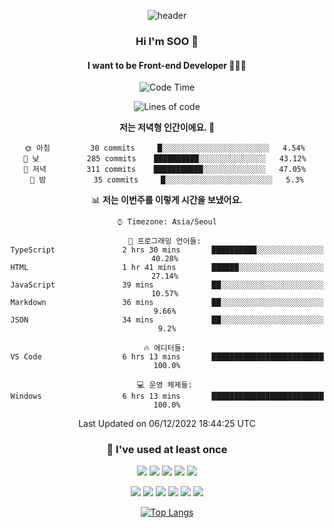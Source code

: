<div align="center">
  
  ![header](https://capsule-render.vercel.app/api?type=waving&color=auto&height=300&section=header&text=SOO'S%20GITHUB&fontSize=90)
  
   ### Hi I'm SOO 👋
  
   #### I want to be Front-end Developer 👩🏻‍💻
  
   <!--START_SECTION:waka-->
![Code Time](http://img.shields.io/badge/Code%20Time-332%20hrs%2025%20mins-blue)

![Lines of code](https://img.shields.io/badge/%EC%A0%80%EB%8A%94%20%EC%97%AC%ED%83%9C%EA%B9%8C%EC%A7%80%20-1%20Million%20%EC%A4%84%EC%9D%98%20%EC%BD%94%EB%93%9C%EB%A5%BC%20%EC%9E%91%EC%84%B1%ED%96%88%EC%96%B4%EC%9A%94.-blue)

**저는 저녁형 인간이에요. 🦉** 

```text
🌞 아침         30 commits     █░░░░░░░░░░░░░░░░░░░░░░░░   4.54% 
🌆 낮　         285 commits    ██████████░░░░░░░░░░░░░░░   43.12% 
🌃 저녁         311 commits    ███████████░░░░░░░░░░░░░░   47.05% 
🌙 밤　         35 commits     █░░░░░░░░░░░░░░░░░░░░░░░░   5.3%

```


📊 **저는 이번주를 이렇게 시간을 보냈어요.** 

```text
⌚︎ Timezone: Asia/Seoul

💬 프로그래밍 언어들: 
TypeScript               2 hrs 30 mins       ██████████░░░░░░░░░░░░░░░   40.28% 
HTML                     1 hr 41 mins        ██████░░░░░░░░░░░░░░░░░░░   27.14% 
JavaScript               39 mins             ██░░░░░░░░░░░░░░░░░░░░░░░   10.57% 
Markdown                 36 mins             ██░░░░░░░░░░░░░░░░░░░░░░░   9.66% 
JSON                     34 mins             ██░░░░░░░░░░░░░░░░░░░░░░░   9.2%

🔥 에디터들: 
VS Code                  6 hrs 13 mins       █████████████████████████   100.0%

💻 운영 체제들: 
Windows                  6 hrs 13 mins       █████████████████████████   100.0%

```


 Last Updated on 06/12/2022 18:44:25 UTC
<!--END_SECTION:waka-->
  
   ### 🌱 I've used at least once
  
  <img src="https://img.shields.io/badge/React-61DAFB?style=flat-square&logo=React&logoColor=white"/></a>
  <img src="https://img.shields.io/badge/Typescript-3178C6?style=flat-square&logo=TypeScript&logoColor=white"/></a>
  <img src="https://img.shields.io/badge/HTML-E34F26?style=flat-square&logo=html5&logoColor=white"/></a>
  <img src="https://img.shields.io/badge/CSS-1572B6?style=flat-square&logo=css3&logoColor=white"/></a>
  <img src="https://img.shields.io/badge/Node.js-339933?style=flat-square&logo=Node.js&logoColor=white"/></a>
  
  <img src="https://img.shields.io/badge/Express-000000?style=flat-square&logo=Express&logoColor=white"/></a>
  <img src="https://img.shields.io/badge/MongoDB-47A248?style=flat-square&logo=MongoDB&logoColor=white"/></a>
  <img src="https://img.shields.io/badge/Pug-A86454?style=flat-square&logo=Pug&logoColor=white"/></a>
  <img src="https://img.shields.io/badge/Python-3776AB?style=flat-square&logo=Python&logoColor=white"/></a>
  <img src="https://img.shields.io/badge/Java-007396?style=flat-square&logo=Java&logoColor=white"/></a>
  <img src="https://img.shields.io/badge/C-A8B9CC?style=flat-square&logo=C&logoColor=white"/></a>




   [![Top Langs](https://github-readme-stats.vercel.app/api/top-langs/?username=aubepluieh3&layout=compact)](https://github.com/aubepluieh3/github-readme-stats)

</div>
